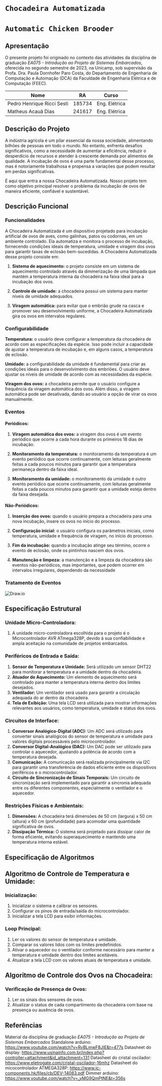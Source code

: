# `Chocadeira Automatizada`
# `Automatic Chicken Brooder`

## Apresentação
O presente projeto foi originado no contexto das atividades da disciplina de graduação *EA075 - Introdução ao Projeto de Sistemas Embarcados*, 
oferecida no segundo semestre de 2023, na Unicamp, sob supervisão da Profa. Dra. Paula Dornhofer Paro Costa, do Departamento de Engenharia de Computação e Automação (DCA) da Faculdade de Engenharia Elétrica e de Computação (FEEC).


 |Nome  | RA | Curso|
|--|--|--|
| Pedro Henrique Ricci Sesti  | 185734  | Eng. Elétrica|
| Matheus Acauã Dias          | 241617  | Eng. Elétrica|


## Descrição do Projeto
A indústria agrícola é um pilar essencial da nossa sociedade, alimentando bilhões de pessoas em todo o mundo. No entanto, enfrenta desafios significativos, como a necessidade de aumentar a eficiência, reduzir o desperdício de recursos e atender à crescente demanda por alimentos de qualidade. A incubação de ovos é uma parte fundamental desse processo, mas é notoriamente trabalhosa e propensa a variações que podem resultar em perdas significativas.

É aqui que entra a nossa Chocadeira Automatizada. Nosso projeto tem como objetivo principal resolver o problema da incubação de ovos de maneira eficiente, confiável e sustentável.

## Descrição Funcional
### Funcionalidades
A Chocadeira Automatizada é um dispositivo projetado para incubação artificial de ovos de aves, como galinhas, patos ou codornas, em um ambiente controlado. Ela automatiza e monitora o processo de incubação, fornecendo condições ideais de temperatura, umidade e viragem dos ovos para garantir taxas de eclosão bem-sucedidas. A Chocadeira Automatizada desse projeto consiste em:

1. **Sistema de aquecimento:** o projeto consiste em um sistema de aquecimento controlado através da dimmerização de uma lâmpada que mantém a temperatura interna da chocadeira na faixa ideal para a incubação dos ovos.

2. **Controle de umidade:** a chocadeira possui um sistema para manter níveis de umidade adequados.

3. **Viragem automática:** para evitar que o embrião grude na casca e promover seu desenvolvimento uniforme, a Chocadeira Automatizada gira os ovos em intervalos regulares.

### Configurabilidade
**Temperatura:** o usuário deve configurar a temperatura da chocadeira de acordo com as especificações da espécie. Isso pode incluir a capacidade de ajustar a temperatura de incubação e, em alguns casos, a temperatura de eclosão.

**Umidade:** a configurabilidade da umidade é fundamental para criar as condições ideais para o desenvolvimento dos embriões. O usuário deve ajustar os níveis de umidade de acordo com as necessidades da espécie.

**Viragem dos ovos:** a chocadeira permite que o usuário configure a frequência da viragem automática dos ovos. Além disso, a viragem automática pode ser desativada, dando ao usuário a opção de virar os ovos manualmente.

### Eventos
#### Periódicos:

1. **Viragem automática dos ovos:** a viragem dos ovos é um evento periódico que ocorre a cada hora durante os primeiros 18 dias de incubação.

2. **Monitoramento da temperatura:** o monitoramento da temperatura é um evento periódico que ocorre continuamente, com leituras geralmente feitas a cada poucos minutos para garantir que a temperatura permaneça dentro da faixa ideal.

3. **Monitoramento da umidade:** o monitoramento da umidade é outro evento periódico que ocorre continuamente, com leituras geralmente feitas a cada poucos minutos para garantir que a umidade esteja dentro da faixa desejada.

#### Não-Periódicos:

1. **Inserção dos ovos:** quando o usuário prepara a chocadeira para uma nova incubação, insere os ovos no início do processo.

2. **Configuração inicial:** o usuário configura os parâmetros iniciais, como temperatura, umidade e frequência de viragem, no início do processo.

3. **Fim da incubação:** quando a incubação atinge seu término, ocorre o evento de eclosão, onde os pintinhos nascem dos ovos.

4. **Manutenção e limpeza:** a manutenção e a limpeza da chocadeira são eventos não-periódicos, mas importantes, que podem ocorrer em intervalos irregulares, dependendo da necessidade 

### Tratamento de Eventos

![Draw.io](https://github.com/pedrosesti/ea075-2023.2/blob/main/projetos/chocadeira/chocadeira.drawio.png)

## Especificação Estrutural

### Unidade Micro-Controladora:
1. A unidade micro-controladora escolhida para o projeto é o Microcontrolador AVR ATmega328P, devido à sua confiabilidade e ampla aceitação na comunidade de projetos embarcados.

### Periféricos de Entrada e Saída:
1. **Sensor de Temperatura e Umidade:** Será utilizado um sensor DHT22 para monitorar a temperatura e a umidade dentro da chocadeira.
2. **Atuador de Aquecimento:** Um elemento de aquecimento será controlado para manter a temperatura interna dentro dos limites desejados.
3. **Ventilador:** Um ventilador será usado para garantir a circulação adequada do ar dentro da chocadeira.
4. **Tela de Exibição:** Uma tela LCD será utilizada para mostrar informações relevantes aos usuários, como temperatura, umidade e status dos ovos.
   
### Circuitos de Interface:
1. **Conversor Analógico-Digital (ADC):** Um ADC será utilizado para converter sinais analógicos do sensor de temperatura e umidade para valores digitais processáveis pelo microcontrolador.
2. **Conversor Digital-Analógico (DAC):** Um DAC pode ser utilizado para controlar o aquecedor, ajustando a potência de acordo com a temperatura desejada.
3. **Comunicação:** A comunicação será realizada principalmente via I2C para garantir uma transferência de dados eficiente entre os dispositivos periféricos e o microcontrolador.
4. **Circuito de Sincronização de Sinais Temporais:** Um circuito de sincronização será implementado para garantir a sincronia adequada entre os diferentes componentes, especialmente o ventilador e o aquecedor.

### Restrições Físicas e Ambientais:

1. **Dimensões:** A chocadeira terá dimensões de 50 cm (largura) x 50 cm (altura) x 60 cm (profundidade) para acomodar uma quantidade significativa de ovos.
2. **Dissipação Térmica:** O sistema será projetado para dissipar calor de forma eficiente, evitando superaquecimento e mantendo uma temperatura interna estável.
   
## Especificação de Algoritmos

## Algoritmo de Controle de Temperatura e Umidade:
### Inicialização:
1. Inicializar o sistema e calibrar os sensores.
2. Configurar os pinos de entrada/saída do microcontrolador.
3. Inicializar a tela LCD para exibir informações.

### Loop Principal:
1. Ler os valores do sensor de temperatura e umidade.
2. Comparar os valores lidos com os limites predefinidos.
3. Ativar o aquecedor ou o ventilador conforme necessário para manter a temperatura e umidade dentro dos limites aceitáveis.
4. Atualizar a tela LCD com os valores atuais de temperatura e umidade.

## Algoritmo de Controle dos Ovos na Chocadeira:
### Verificação de Presença de Ovos:
1. Ler os sinais dos sensores de ovos.
2. Atualizar o status de cada compartimento da chocadeira com base na presença ou ausência de ovos.

## Referências
Material da disciplina de graduação *EA075 - Introdução ao Projeto de Sistemas Embarcados*
Standalone arduino: https://www.youtube.com/watch?v=RvBLmwF8JIE&t=477s
Datasheet do display: https://www.usinainfo.com.br/index.php?controller=attachment&id_attachment=131
Datasheet do cristal oscilador: https://www.eletrogate.com/cristal-oscilador-16mhz
Datasheet do micocontrolador ATMEGA328P: https://www.ic-components.hk/files/cb/DEV-14083.pdf
Dimmer arduino: https://www.youtube.com/watch?v=_vMG9QmPtNE&t=356s
